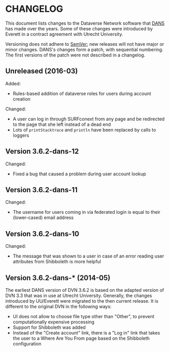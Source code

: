 # CHANGELOG

This document lists changes to the Dataverse Network software that [DANS][DANS] has made over the years. Some of these changes were introduced by Everett in a contract agreement with Utrecht University.

Versioning does not adhere to [SemVer](http://semver.org); new releases will not have major or minor changes. DANS's changes form a patch, with sequential numbering. The first versions of the patch were not described in a changelog.

## Unreleased (2016-03)

Added:

- Rules-based addition of dataverse roles for users during account creation

Changed:

- A user can log in through SURFconext from any page and be redirected to the page that she left instead of a dead end
- Lots of `printStacktrace` and `println` have been replaced by calls to loggers

## Version 3.6.2-dans-12

Changed:

- Fixed a bug that caused a problem during user account lookup

## Version 3.6.2-dans-11

Changed:

- The username for users coming in via federated login is equal to their (lower-cased) email address

## Version 3.6.2-dans-10

Changed:

- The message that was shown to a user in case of an error reading user attributes from Shibboleth is more helpful

## Version 3.6.2-dans-* (2014-05)

The earliest DANS version of DVN 3.6.2 is based on the adapted version of DVN 3.3 that was in use at Utrecht University. Generally, the changes introduced by UU/Everett were migrated to the then current release. It is different to the original DVN in the following ways:

- UI does not allow to choose file type other than "Other", to prevent computationally expensive processing
- Support for Shibboleth was added
- Instead of the "Create account" link, there is a "Log in" link that takes the user to a Where Are You From page based on the Shibboleth configuration

[DANS]: https://www.dans.knaw.nl
